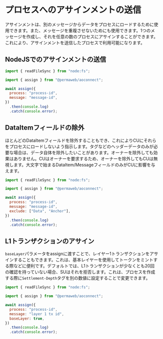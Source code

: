 # プロセスへのアサインメントの送信

アサインメントは、別のメッセージからデータをプロセスにロードするために使用できます。また、メッセージを重複させないためにも使用できます。1つのメッセージを作成し、それを任意の数のプロセスにアサインすることができます。これにより、アサインメントを送信したプロセスで利用可能になります。

## NodeJSでのアサインメントの送信

<!-- # Sending an Assignment to a Process

Assignments can be used to load Data from another Message into a Process. Or to not duplicate Messages. You can create one Message and then assign it to any number of processes. This will make it available to the Processes you have sent an Assignment to.

## Sending an Assignment in NodeJS -->

```js
import { readFileSync } from "node:fs";

import { assign } from "@permaweb/aoconnect";

await assign({
  process: "process-id",
  message: "message-id",
})
  .then(console.log)
  .catch(console.error);
```

## DataItemフィールドの除外

ほとんどのDataItemフィールドを除外することもでき、これによりCUにそれらをプロセスにロードしないよう指示します。タグなどのヘッダーデータのみが必要な場合は、データ自体を除外したいことがあります。オーナーを除外しても効果はありません。CUはオーナーを要求するため、オーナーを除外してもCUは無視します。大文字で始まるDataItem/MessageフィールドのみがCUに影響を与えます。

<!-- ## Excluding DataItem fields

You can also exclude most DataItem fields which will tell the CU not to load them into your process. You may want to do this if you need only the header data like the Tags and not the Data itself etc... If you exclude the Owner it wont have any effect because the CU requires the Owner, so excluding Owner will be ignored by the CU. Only capitalized DataItem/Message fields will have an effect in the CU. -->

```js
import { readFileSync } from "node:fs";

import { assign } from "@permaweb/aoconnect";

await assign({
  process: "process-id",
  message: "message-id",
  exclude: ["Data", "Anchor"],
})
  .then(console.log)
  .catch(console.error);
```

## L1トランザクションのアサイン

`baseLayer`パラメータをassignに渡すことで、レイヤー1トランザクションをアサインすることもできます。これは、基本レイヤーを使用してトークンをミントする際などに便利です。デフォルトでは、L1トランザクションが少なくとも20回の確認を持っていない場合、SUはそれを拒否します。これは、プロセスを作成する際に`Settlement-Depth`タグを別の数値に設定することで変更できます。

<!-- ## Assigning L1 Transactions

You can also assign a layer 1 transaction by passing the baseLayer param into assign. This is useful for minting tokens etc... using the base layer. By default, if the L1 tx does not have at least 20 confirmations the SU will reject it. This can be changed by setting the `Settlement-Depth` tag to a different number on the Process when it is created. -->

```js
import { readFileSync } from "node:fs";

import { assign } from "@permaweb/aoconnect";

await assign({
  process: "process-id",
  message: "layer 1 tx id",
  baseLayer: true,
})
  .then(console.log)
  .catch(console.error);
```
